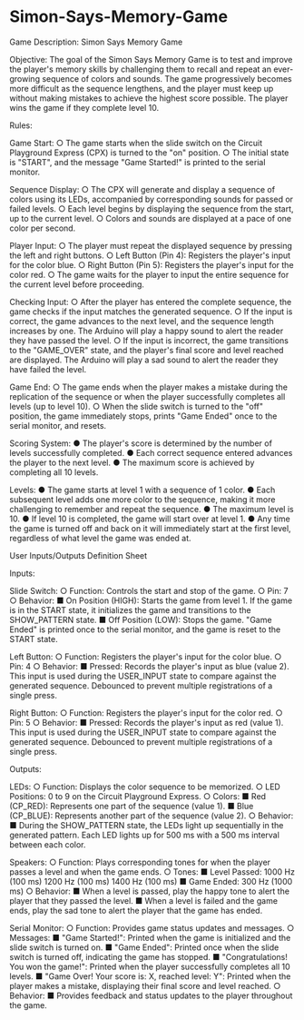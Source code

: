 # Simon-Says-Memory-Game

Game Description: Simon Says Memory Game

Objective:
The goal of the Simon Says Memory Game is to test and improve the player's memory skills by challenging them to recall and repeat an ever-growing sequence of colors and sounds. The game progressively becomes more difficult as the sequence lengthens, and the player must keep up without making mistakes to achieve the highest score possible. The player wins the game if they complete level 10.

Rules:

Game Start:
○ The game starts when the slide switch on the Circuit Playground Express (CPX)
is turned to the "on" position.
○ The initial state is "START", and the message "Game Started!" is printed to the
serial monitor.

Sequence Display:
○ The CPX will generate and display a sequence of colors using its LEDs,
accompanied by corresponding sounds for passed or failed levels.
○ Each level begins by displaying the sequence from the start, up to the current
level.
○ Colors and sounds are displayed at a pace of one color per second.

Player Input:
○ The player must repeat the displayed sequence by pressing the left and right
buttons.
○ Left Button (Pin 4): Registers the player's input for the color blue.
○ Right Button (Pin 5): Registers the player's input for the color red.
○ The game waits for the player to input the entire sequence for the current level
before proceeding.

Checking Input:
○ After the player has entered the complete sequence, the game checks if the input
matches the generated sequence.
○ If the input is correct, the game advances to the next level, and the sequence
length increases by one. The Arduino will play a happy sound to alert the reader they have passed the level.
○ If the input is incorrect, the game transitions to the "GAME_OVER" state, and the player's final score and level reached are displayed. The Arduino will play a sad sound to alert the reader they have failed the level.

Game End:
○ The game ends when the player makes a mistake during the replication of the
sequence or when the player successfully completes all levels (up to level 10).
○ When the slide switch is turned to the "off" position, the game immediately stops,
prints "Game Ended" once to the serial monitor, and resets.

Scoring System:
● The player's score is determined by the number of levels successfully completed.
● Each correct sequence entered advances the player to the next level.
● The maximum score is achieved by completing all 10 levels.

Levels:
● The game starts at level 1 with a sequence of 1 color.
● Each subsequent level adds one more color to the sequence, making it more challenging
to remember and repeat the sequence.
● The maximum level is 10.
● If level 10 is completed, the game will start over at level 1.
● Any time the game is turned off and back on it will immediately start at the first level,
regardless of what level the game was ended at.

User Inputs/Outputs Definition Sheet

Inputs:

Slide Switch:
○ Function: Controls the start and stop of the game.
○ Pin: 7
○ Behavior:
■ On Position (HIGH): Starts the game from level 1. If the game is in the START state, it initializes the game and transitions to the SHOW_PATTERN state.
■ Off Position (LOW): Stops the game. "Game Ended" is printed once to the serial monitor, and the game is reset to the START state.

Left Button:
○ Function: Registers the player's input for the color blue.
○ Pin: 4
○ Behavior:
■ Pressed: Records the player's input as blue (value 2). This input is used during the USER_INPUT state to compare against the generated sequence. Debounced to prevent multiple registrations of a single press.

Right Button:
○ Function: Registers the player's input for the color red.
○ Pin: 5
○ Behavior:
■ Pressed: Records the player's input as red (value 1). This input is used during the USER_INPUT state to compare against the generated sequence. Debounced to prevent multiple registrations of a single press.

Outputs:

LEDs:
○ Function: Displays the color sequence to be memorized.
○ LED Positions: 0 to 9 on the Circuit Playground Express.
○ Colors:
■ Red (CP_RED): Represents one part of the sequence (value 1).
■ Blue (CP_BLUE): Represents another part of the sequence (value 2).
○ Behavior:
■ During the SHOW_PATTERN state, the LEDs light up sequentially in the generated pattern. Each LED lights up for 500 ms with a 500 ms interval between each color.

Speakers:
○ Function: Plays corresponding tones for when the player passes a level and when
the game ends.
○ Tones:
■ Level Passed: 1000 Hz (100 ms) 1200 Hz (100 ms) 1400 Hz (100 ms)
■ Game Ended: 300 Hz (1000 ms)
○ Behavior:
■ When a level is passed, play the happy tone to alert the player that they passed the level.
■ When a level is failed and the game ends, play the sad tone to alert the player that the game has ended.

Serial Monitor:
○ Function: Provides game status updates and messages.
○ Messages:
■ "Game Started!": Printed when the game is initialized and the slide switch is turned on.
■ "Game Ended": Printed once when the slide switch is turned off, indicating the game has stopped.
■ "Congratulations! You won the game!": Printed when the player successfully completes all 10 levels.
■ "Game Over! Your score is: X, reached level: Y": Printed when the player makes a mistake, displaying their final score and level reached.
○ Behavior:
■ Provides feedback and status updates to the player throughout the game.
